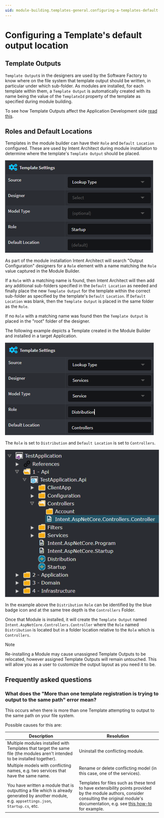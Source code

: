 ```yaml
---
uid: module-building.templates-general.configuring-a-templates-default-output-location
---
```

# Configuring a Template's default output location

## Template Outputs

`Template Output`s in the designers are used by the Software Factory to know where on the file system that template output should be written, in particular under which sub-folder. As modules are installed, for each template within them, a `Template Output` is automatically created with its name being the value of the `TemplateId` property of the template as specified during module building.

To see how Template Outputs affect the Application Development side [read this](xref:application-development.code-weaving-and-generation.about-template-output-targeting).

## Roles and Default Locations

Templates in the module builder can have their `Role` and `Default Location` configured. These are used by Intent Architect during module installation to determine where the template's `Template Output` should be placed.

![Module Builder Template Role Specification](images/module-builder-template-role-specification.png)

As part of the module installation Intent Architect will search "Output Configuration" designers for a `Role` element with a name matching the `Role` value captured in the Module Builder.

If a `Role` with a matching name is found, then Intent Architect will then add any additional sub-folders specified in the `Default Location` as needed and finally place the new `Template Output` for the template within the correct sub-folder as specified by the template's `Default Location`. If `Default Location` was blank, then the `Template Output` is placed in the same folder as the `Role`.

If no `Role` with a matching name was found then the `Template Output` is placed in the "root" folder of the designer.

The following example depicts a Template created in the Module Builder and installed in a target Application.

![Module Builder Template Settings Relative Location Example](images/module-builder-template-settings-example-relative-location.png)

The `Role` is set to `Distribution` and `Default Location` is set to `Controllers`.

![Output Configuration Relative Location Example](images/output-config-example-relative-location.png)

In the example above the `Distribution` `Role` can be identified by the blue badge icon and at the same tree depth is the `Controllers` Folder.

Once that Module is installed, it will create the `Template Output` named `Intent.AspNetCore.Controllers.Controller` where the `Role` named `Distribution` is located but in a folder location relative to the `Role` which is `Controllers`.

> [!NOTE]
> Re-installing a Module may cause unassigned Template Outputs to be relocated, however assigned Template Outputs will remain untouched. This will allow you as a user to customize the output layout as you need it to be.

## Frequently asked questions

### What does the "More than one template registration is trying to output to the same path" error mean?

This occurs when there is more than one Template attempting to output to the same path on your file system.

Possible causes for this are:

| Description                                                                                                                                   | Resolution                                                                                                                                                                                                                                                             |
|-----------------------------------------------------------------------------------------------------------------------------------------------|------------------------------------------------------------------------------------------------------------------------------------------------------------------------------------------------------------------------------------------------------------------------|
| Multiple modules installed with Templates that target the same file (the modules aren't intended to be installed together).                   | Uninstall the conflicting module.                                                                                                                                                                                                                                      |
| Multiple models with conflicting names, e.g. two services that have the same name.                                                            | Rename or delete conflicting model (in this case, one of the services).                                                                                                                                                                                                |
| You have written a module that is outputting a file which is already generated by another module, e.g. `appsettings.json`, `Startup.cs`, etc. | Templates for files such as these tend to have extensibility points provided by the module authors, consider consulting the original module's documentation, e.g. see [this how-to](xref:module-building.templates-csharp.how-to-update-appsettings-json-files) for example. |
